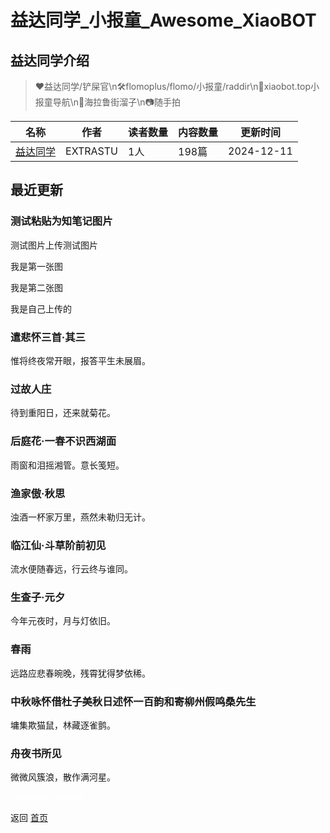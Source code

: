 # 益达同学_小报童_Awesome_XiaoBOT

## 益达同学介绍
> ❤️益达同学/铲屎官\n🛠️flomoplus/flomo/小报童/raddir\n🚧xiaobot.top小报童导航\n🤪海拉鲁街溜子\n📷随手拍  
  


|名称|作者|读者数量|内容数量|更新时间|
|---|---|---|---|---|
|[益达同学](https://xiaobot.net/p/extrastu?refer=0b133df9-27dc-423b-8101-639049001c13)|EXTRASTU|1人|198篇|2024-12-11|

## 最近更新
### 测试粘贴为知笔记图片

测试图片上传测试图片

我是第一张图

我是第二张图

我是自己上传的

### 遣悲怀三首·其三

惟将终夜常开眼，报答平生未展眉。

### 过故人庄

待到重阳日，还来就菊花。

### 后庭花·一春不识西湖面

雨窗和泪摇湘管。意长笺短。

### 渔家傲·秋思

浊酒一杯家万里，燕然未勒归无计。

### 临江仙·斗草阶前初见

流水便随春远，行云终与谁同。

### 生查子·元夕

今年元夜时，月与灯依旧。

### 春雨

远路应悲春晼晚，残霄犹得梦依稀。

### 中秋咏怀借杜子美秋日述怀一百韵和寄柳州假鸣桑先生

墉集欺猫鼠，林藏逐雀鹯。

### 舟夜书所见

微微风簇浪，散作满河星。


<a href="https://github.com/Reno9527/awesome-xiaobot" style="color: white; text-decoration: none;">awesome-xiaobot</a>

返回 [首页](../README.md)
